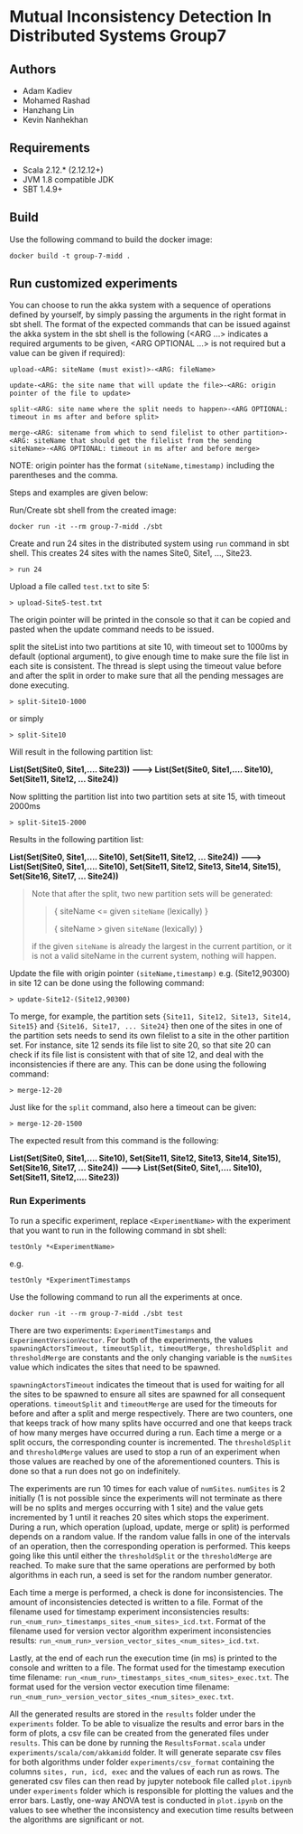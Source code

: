 # Mutual Inconsistency Detection In Distributed Systems Group7

## Authors
<ul>
  <li> Adam Kadiev </li>
  <li> Mohamed Rashad </li>
  <li> Hanzhang Lin </li>
  <li> Kevin Nanhekhan </li>
</ul>

## Requirements

- Scala 2.12.\* (2.12.12+)
- JVM 1.8 compatible JDK
- SBT 1.4.9+

## Build

Use the following command to build the docker image:

```
docker build -t group-7-midd .
```

## Run customized experiments

You can choose to run the akka system with a sequence of operations defined by yourself, by simply passing the
arguments in the right format in sbt shell. The format of the expected commands that can be issued against the akka system in the sbt shell is the following (<ARG ...> indicates a required arguments to be given, <ARG OPTIONAL ...> is not required but a value can be given if required):

```
upload-<ARG: siteName (must exist)>-<ARG: fileName>

update-<ARG: the site name that will update the file>-<ARG: origin pointer of the file to update>

split-<ARG: site name where the split needs to happen>-<ARG OPTIONAL: timeout in ms after and before split>

merge-<ARG: sitename from which to send filelist to other partition>-<ARG: siteName that should get the filelist from the sending siteName>-<ARG OPTIONAL: timeout in ms after and before merge>
```
NOTE: origin pointer has the format `(siteName,timestamp)` including the parentheses and the comma.

Steps and examples are given below:

Run/Create sbt shell from the created image:

```
docker run -it --rm group-7-midd ./sbt
```

Create and run 24 sites in the distributed system using `run` command in sbt shell. This creates 24 sites with the names Site0, Site1, ..., Site23.

```
> run 24
```

Upload a file called `test.txt` to site 5:

```
> upload-Site5-test.txt
```

The origin pointer will be printed in the console so that it can be copied and pasted when the update command needs to be issued.

split the siteList into two partitions at site 10, with timeout set to 1000ms by default (optional argument), to give enough time to make sure the file list in each site is consistent. The thread is slept using the timeout value before and after the split in order to make sure that all the pending messages are done executing.

```
> split-Site10-1000
```

or simply

```
> split-Site10
```

Will result in the following partition list:  

**List(Set(Site0, Site1,.... Site23)) ---> List(Set(Site0, Site1,.... Site10), Set(Site11, Site12, ... Site24))**

Now splitting the partition list into two partition sets at site 15, with timeout 2000ms

```
> split-Site15-2000
```

Results in the following partition list:

**List(Set(Site0, Site1,.... Site10), Set(Site11, Site12, ... Site24)) ---> List(Set(Site0, Site1,.... Site10), Set(Site11, Site12, Site13, Site14, Site15), Set(Site16, Site17, ... Site24))**


> Note that after the split, two new partition sets will be generated:
>
> > { siteName <= given `siteName` (lexically) }
> >
> > { siteName > given `siteName` (lexically) }
>
> if the given `siteName` is already the largest in the current partition, or it is not a valid
> siteName in the current system, nothing will happen.

Update the file with origin pointer `(siteName,timestamp)` e.g. (Site12,90300) in site 12 can be done using the following command:

```
> update-Site12-(Site12,90300)
```

To merge, for example, the partition sets `{Site11, Site12, Site13, Site14, Site15}` and `{Site16, Site17, ... Site24}` then one of the sites in one of the partition sets needs to send its own filelist to a site in the other partition set. For instance, site 12 sends its file list to site 20, so that site 20 can check if its file list is consistent with that of site 12,
and deal with the inconsistencies if there are any. This can be done using the following command:  
```
> merge-12-20
```
Just like for the `split` command, also here a timeout can be given:
```
> merge-12-20-1500
```
The expected result from this command is the following:

**List(Set(Site0, Site1,.... Site10), Set(Site11, Site12, Site13, Site14, Site15), Set(Site16, Site17, ... Site24)) ---> List(Set(Site0, Site1,.... Site10), Set(Site11, Site12,.... Site23))**

### Run Experiments

To run a specific experiment, replace `<ExperimentName>` with the experiment that you want to run in the following command in sbt shell:

```
testOnly *<ExperimentName>
```
e.g.
```
testOnly *ExperimentTimestamps
```

Use the following command to run all the experiments at once.

```
docker run -it --rm group-7-midd ./sbt test
```

There are two experiments: `ExperimentTimestamps` and `ExperimentVersionVector`. For both of the experiments, the values `spawningActorsTimeout, timeoutSplit, timeoutMerge, thresholdSplit and thresholdMerge` are constants and the only changing variable is the `numSites` value which indicates the sites that need to be spawned. 

`spawningActorsTimeout` indicates the timeout that is used for waiting for all the sites to be spawned to ensure all sites are spawned for all consequent operations. `timeoutSplit` and `timeoutMerge` are used for the timeouts for before and after a split and merge respectively. There are two counters, one that keeps track of how many splits have occurred and one that keeps track of how many merges have occurred during a run. Each time a merge or a split occurs, the corresponding counter is incremented. The `thresholdSplit` and `thresholdMerge` values are used to stop a run of an experiment when those values are reached by one of the aforementioned counters. This is done so that a run does not go on indefinitely.

The experiments are run 10 times for each value of `numSites`. `numSites` is 2 initially (1 is not possible since the experiments will not terminate as there will be no splits and merges occurring with 1 site) and the value gets incremented by 1 until it reaches 20 sites which stops the experiment. During a run, which operation (upload, update, merge or split) is performed depends on a random value. If the random value falls in one of the intervals of an operation, then the corresponding operation is performed. This keeps going like this until either the `thresholdSplit` or the `thresholdMerge` are reached. To make sure that the same operations are performed by both algorithms in each run, a seed is set for the random number generator. 

Each time a merge is performed, a check is done for inconsistencies. The amount of inconsistencies detected is written to a file. Format of the filename used for timestamp experiment inconsistencies results: `run_<num_run>_timestamps_sites_<num_sites>_icd.txt`. Format of the filename used for version vector algorithm experiment inconsistencies results: `run_<num_run>_version_vector_sites_<num_sites>_icd.txt`.

Lastly, at the end of each run the execution time (in ms) is printed to the console and written to a file. The format used for the timestamp execution time filename: `run_<num_run>_timestamps_sites_<num_sites>_exec.txt`. The format used for the version vector execution time filename: `run_<num_run>_version_vector_sites_<num_sites>_exec.txt`.

All the generated results are stored in the `results` folder under the `experiments` folder. To be able to visualize the results and error bars in the form of plots, a csv file can be created from the generated files under `results`. This can be done by running the `ResultsFormat.scala` under `experiments/scala/com/akkamidd` folder. It will generate separate csv files for both algorithms under folder `experiments/csv_format` containing the columns `sites, run, icd, exec` and the values of each run as rows. The generated csv files can then read by jupyter notebook file called `plot.ipynb` under `experiments` folder which is responsible for plotting the values and the error bars. Lastly, one-way ANOVA test is conducted in `plot.ipynb` on the values to see whether the inconsistency and execution time results between the algorithms are significant or not.
